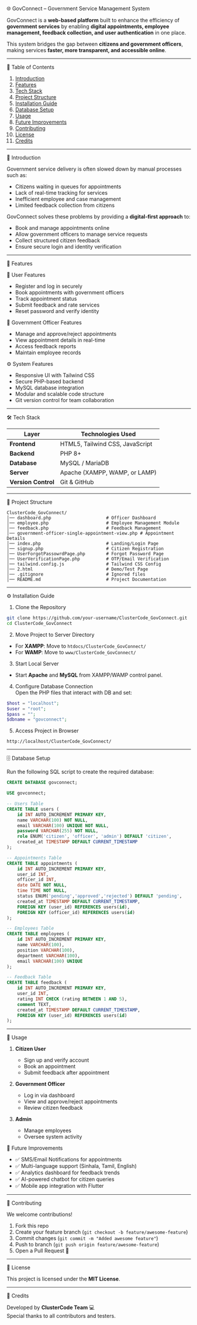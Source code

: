🌐 GovConnect – Government Service Management System

GovConnect is a **web-based platform** built to enhance the efficiency of **government services** by enabling **digital appointments, employee management, feedback collection, and user authentication** in one place.

This system bridges the gap between **citizens and government officers**, making services **faster, more transparent, and accessible online**.

---

📖 Table of Contents

1. [Introduction](#-introduction)
2. [Features](#-features)
3. [Tech Stack](#-tech-stack)
4. [Project Structure](#-project-structure)
5. [Installation Guide](#-installation-guide)
6. [Database Setup](#-database-setup)
7. [Usage](#-usage)
8. [Future Improvements](#-future-improvements)
9. [Contributing](#-contributing)
10. [License](#-license)
11. [Credits](#-credits)

---

📌 Introduction

Government service delivery is often slowed down by manual processes such as:

- Citizens waiting in queues for appointments
- Lack of real-time tracking for services
- Inefficient employee and case management
- Limited feedback collection from citizens

GovConnect solves these problems by providing a **digital-first approach** to:

- Book and manage appointments online
- Allow government officers to manage service requests
- Collect structured citizen feedback
- Ensure secure login and identity verification

---

🚀 Features

👤 User Features

- Register and log in securely
- Book appointments with government officers
- Track appointment status
- Submit feedback and rate services
- Reset password and verify identity

🏢 Government Officer Features

- Manage and approve/reject appointments
- View appointment details in real-time
- Access feedback reports
- Maintain employee records

⚙️ System Features

- Responsive UI with Tailwind CSS
- Secure PHP-based backend
- MySQL database integration
- Modular and scalable code structure
- Git version control for team collaboration

---

🛠️ Tech Stack

| Layer               | Technologies Used               |
| ------------------- | ------------------------------- |
| **Frontend**        | HTML5, Tailwind CSS, JavaScript |
| **Backend**         | PHP 8+                          |
| **Database**        | MySQL / MariaDB                 |
| **Server**          | Apache (XAMPP, WAMP, or LAMP)   |
| **Version Control** | Git & GitHub                    |

---

📂 Project Structure

```
ClusterCode_GovConnect/
│── dashboard.php                     # Officer Dashboard
│── employee.php                      # Employee Management Module
│── feedback.php                      # Feedback Management
│── government-officer-single-appointment-view.php # Appointment Details
│── index.php                         # Landing/Login Page
│── signup.php                        # Citizen Registration
│── UserForgotPassowrdPage.php        # Forgot Password Page
│── UserVerificationPage.php          # OTP/Email Verification
│── tailwind.config.js                # Tailwind CSS Config
│── 2.html                            # Demo/Test Page
│── .gitignore                        # Ignored files
│── README.md                         # Project Documentation
```

---

⚙️ Installation Guide

1. Clone the Repository

```bash
git clone https://github.com/your-username/ClusterCode_GovConnect.git
cd ClusterCode_GovConnect
```

2. Move Project to Server Directory

- For **XAMPP**: Move to `htdocs/ClusterCode_GovConnect/`
- For **WAMP**: Move to `www/ClusterCode_GovConnect/`

3. Start Local Server

- Start **Apache** and **MySQL** from XAMPP/WAMP control panel.

4. Configure Database Connection  
   Open the PHP files that interact with DB and set:

```php
$host = "localhost";
$user = "root";
$pass = "";
$dbname = "govconnect";
```

5. Access Project in Browser

```
http://localhost/ClusterCode_GovConnect/
```

---

🗄️ Database Setup

Run the following SQL script to create the required database:

```sql
CREATE DATABASE govconnect;

USE govconnect;

-- Users Table
CREATE TABLE users (
    id INT AUTO_INCREMENT PRIMARY KEY,
    name VARCHAR(100) NOT NULL,
    email VARCHAR(100) UNIQUE NOT NULL,
    password VARCHAR(255) NOT NULL,
    role ENUM('citizen', 'officer', 'admin') DEFAULT 'citizen',
    created_at TIMESTAMP DEFAULT CURRENT_TIMESTAMP
);

-- Appointments Table
CREATE TABLE appointments (
    id INT AUTO_INCREMENT PRIMARY KEY,
    user_id INT,
    officer_id INT,
    date DATE NOT NULL,
    time TIME NOT NULL,
    status ENUM('pending','approved','rejected') DEFAULT 'pending',
    created_at TIMESTAMP DEFAULT CURRENT_TIMESTAMP,
    FOREIGN KEY (user_id) REFERENCES users(id),
    FOREIGN KEY (officer_id) REFERENCES users(id)
);

-- Employees Table
CREATE TABLE employees (
    id INT AUTO_INCREMENT PRIMARY KEY,
    name VARCHAR(100),
    position VARCHAR(100),
    department VARCHAR(100),
    email VARCHAR(100) UNIQUE
);

-- Feedback Table
CREATE TABLE feedback (
    id INT AUTO_INCREMENT PRIMARY KEY,
    user_id INT,
    rating INT CHECK (rating BETWEEN 1 AND 5),
    comment TEXT,
    created_at TIMESTAMP DEFAULT CURRENT_TIMESTAMP,
    FOREIGN KEY (user_id) REFERENCES users(id)
);
```

---

🎯 Usage

1. **Citizen User**

   - Sign up and verify account
   - Book an appointment
   - Submit feedback after appointment

2. **Government Officer**

   - Log in via dashboard
   - View and approve/reject appointments
   - Review citizen feedback

3. **Admin**
   - Manage employees
   - Oversee system activity


🔮 Future Improvements

- ✅ SMS/Email Notifications for appointments
- ✅ Multi-language support (Sinhala, Tamil, English)
- ✅ Analytics dashboard for feedback trends
- ✅ AI-powered chatbot for citizen queries
- ✅ Mobile app integration with Flutter

---

🤝 Contributing

We welcome contributions!

1. Fork this repo
2. Create your feature branch (`git checkout -b feature/awesome-feature`)
3. Commit changes (`git commit -m "Added awesome feature"`)
4. Push to branch (`git push origin feature/awesome-feature`)
5. Open a Pull Request 🎉

---

📜 License

This project is licensed under the **MIT License**.

---

🙌 Credits

Developed by **ClusterCode Team** 💻  
Special thanks to all contributors and testers.

